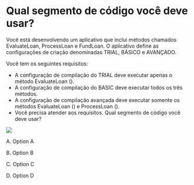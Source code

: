 ﻿Qual segmento de código você deve usar?
==================================

Você está desenvolvendo um aplicativo que inclui métodos chamados EvaluateLoan,
ProcessLoan e FundLoan. O aplicativo define as configurações de criação denominadas TRIAL,
BÁSICO e AVANÇADO.

Você tem os seguintes requisitos:

- A configuração de compilação do TRIAL deve executar apenas o método EvaluateLoan ().
- A configuração de compilação do BASIC deve executar todos os três métodos.
- A configuração de compilação avançada deve executar somente os métodos EvaluateLoan () e ProcessLoan ().
- Você precisa atender aos requisitos. Qual segmento de código você deve usar?

[![](https://cdn.briefmenow.org/wp-content/uploads/70-483-v2/287.jpg)](https://cdn.briefmenow.org/wp-content/uploads/70-483-v2/287.jpg)

A.
Option A

B.
Option B

C.
Option C

D.
Option D



